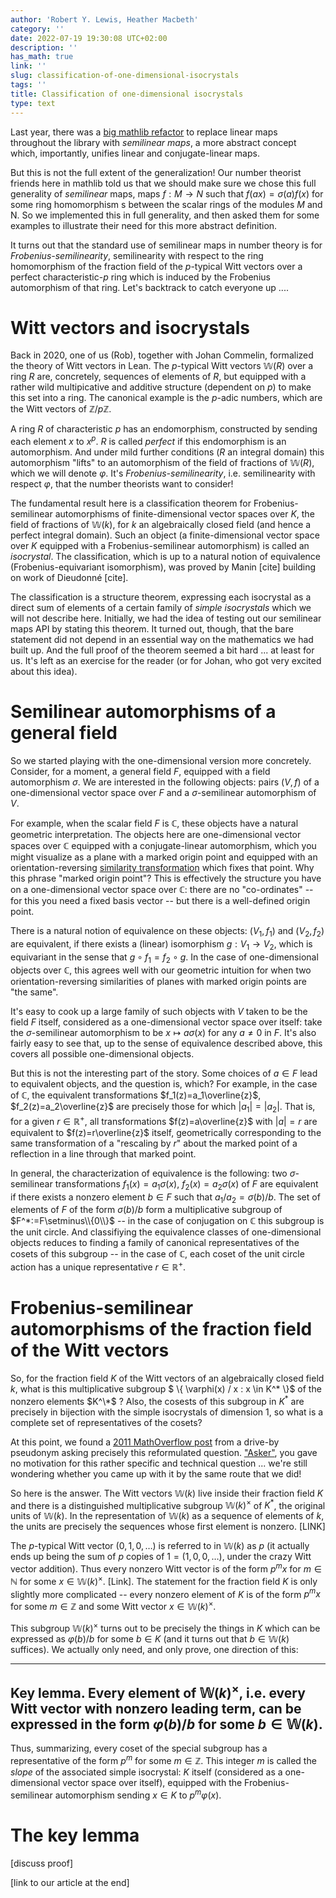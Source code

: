 ```yaml
---
author: 'Robert Y. Lewis, Heather Macbeth'
category: ''
date: 2022-07-19 19:30:08 UTC+02:00
description: ''
has_math: true
link: ''
slug: classification-of-one-dimensional-isocrystals
tags: ''
title: Classification of one-dimensional isocrystals
type: text
---
```


Last year, there was a [big mathlib refactor](https://leanprover-community.github.io/blog/posts/semilinear-maps/) to replace linear maps throughout the library with  *semilinear maps*,
a more abstract concept which, importantly, unifies linear and conjugate-linear maps.

But this is not the full extent of the generalization!  Our number theorist friends here in mathlib told us that we should
make sure we chose this full generality of *semilinear* maps, maps $f:M \to N$ such that $f(ax)=\sigma(a)f(x)$ for some ring homomorphism
s between the scalar rings of the modules $M$ and N.  So we implemented this in full generality, and then asked them for some
examples to illustrate their need for this more abstract definition.


It turns out that the standard use of semilinear maps in number theory is for *Frobenius-semilinearity*, semilinearity with
respect to the ring homomorphism of the fraction field of the $p$-typical Witt vectors over a perfect characteristic-$p$ ring which is induced by the Frobenius
automorphism of that ring.  Let's backtrack to catch everyone up ....

<!-- TEASER_END -->

# Witt vectors and isocrystals

Back in 2020, one of us (Rob), together with Johan Commelin, formalized the theory of Witt vectors in Lean.  The $p$-typical Witt 
vectors $\mathbb{W}(R)$ over a ring $R$  are, concretely, sequences of elements of $R$, but equipped with a rather wild multipicative and additive
structure (dependent on $p$) to make this set into a ring.  The canonical example is the $p$-adic numbers, which are the Witt vectors
of $\mathbb{Z}/p\mathbb{Z}$.

A ring $R$ of characteristic $p$ has an endomorphism, constructed by sending each element $x$ to $x ^ p$.  $R$ is called *perfect* if this
endomorphism is an automorphism.  And under mild further conditions ($R$ an integral domain) this automorphism "lifts" <!-- check terminology -->
to an automorphism of the field of fractions of $\mathbb{W}(R)$, which we will denote $\varphi$.  It's *Frobenius-semilinearity*, i.e. semilinearity with respect $\varphi$, that the number theorists
want to consider!  <!-- grammar -->

The fundamental result here is a classification theorem for
Frobenius-semilinear automorphisms of finite-dimensional vector spaces over $K$, the field of fractions of $\mathbb{W}(k)$, for $k$ an algebraically closed field (and hence a perfect integral domain).  Such an object (a finite-dimensional 
vector space over $K$ equipped with a Frobenius-semilinear automorphism) is called an *isocrystal*.  The classification, which is up to a natural notion of equivalence (Frobenius-equivariant
isomorphism), was proved by Manin [cite] building on work of Dieudonné [cite].
 <!-- check history. -->

The classification is a structure theorem, expressing each isocrystal as a direct sum of elements of a certain family of
*simple isocrystals* which we will not describe here.  Initially, we had the idea of testing out our semilinear maps API by stating
this theorem.  It turned out, though, that the bare statement did not depend in an essential
way on the mathematics we had built up.  And the full proof of the theorem seemed a bit hard ... at least for us.  It's left as an exercise for the reader
 (or for Johan, who got very excited about this idea).

# Semilinear automorphisms of a general field

So we started playing with the one-dimensional version more concretely.  Consider, for a moment, a general field $F$, equipped with a field automorphism $\sigma$.  We are interested in the following objects: pairs $(V, f)$ of a one-dimensional vector space over $F$ and a $\sigma$-semilinear automorphism of $V$.  

For example, when the scalar field $F$ is $\mathbb{C}$, these objects have a natural geometric interpretation. The objects here are one-dimensional vector spaces over $\mathbb{C}$ equipped with a conjugate-linear automorphism, which you might visualize as a plane with a marked origin point and equipped with an orientation-reversing [similarity transformation](https://en.wikipedia.org/wiki/Similarity_(geometry)#In_Euclidean_space) which fixes that point.  Why this phrase "marked origin point"? This is effectively the structure you have on a one-dimensional vector space over $\mathbb{C}$: there are no "co-ordinates" -- for this you need a fixed basis vector -- but there is a well-defined origin point.


There is a natural notion of equivalence on these objects: $(V_1, f_1)$ and $(V_2, f_2)$ are equivalent, if there exists a (linear) isomorphism $g:V_1\to V_2$, which is equivariant in the sense that $g \circ f_1=f_2 \circ g$.   In the case of one-dimensional objects over $\mathbb{C}$, this agrees well with our geometric intuition for when two orientation-reversing similarities of planes with marked origin points are "the same".  

It's easy to cook up a large family of such objects with $V$ taken to be the field $F$ itself, considered as a one-dimensional vector space over itself:  take the $\sigma$-semilinear automorphism to be $x \mapsto a \sigma(x)$ for any $a\ne 0$ in $F$.  It's also fairly easy to see that, up to the sense of equivalence described above, this covers all possible one-dimensional objects. <!-- say any more? -->

But this is not the interesting part of the story.  Some choices of $a\in F$ lead to equivalent objects, and the question is, which? For example, in the case of  $\mathbb{C}$, the equivalent transformations $f_1(z)=a_1\overline{z}$, $f_2(z)=a_2\overline{z}$ are precisely those for which $|a_1|=|a_2|$.  That is, for a given $r\in\mathbb{R}^+$, all transformations $f(z)=a\overline{z}$ with $|a|=r$ are equivalent to $f(z)=r\overline{z}$ itself, geometrically corresponding to the same transformation of a "rescaling by $r$" about the marked point of a reflection in a line through that marked point.

In general, the characterization of equivalence is the following: two $\sigma$-semilinear transformations $f_1(x)=a_1\sigma(x)$, $f_2(x)=a_2\sigma(x)$ of $F$ are equivalent if there exists a nonzero element $b\in F$ such that $a_1/a_2 = \sigma(b)/b$.  The set of elements of $F$ of the form $\sigma(b)/b$ form a multiplicative subgroup of $F^*:=F\setminus\\{0\\}$ -- in the case of conjugation on $\mathbb{C}$ this subgroup is the unit circle.  And classifiying the equivalence classes of one-dimensional objects reduces to finding a family of canonical representatives of the cosets of this subgroup  -- in the case of $\mathbb{C}$, each coset of the unit circle action has a unique representative $r \in\mathbb{R}^+$.


# Frobenius-semilinear automorphisms of the fraction field of the Witt vectors


So, for the fraction field $K$ of the Witt vectors of an algebraically closed field $k$, what is this multiplicative subgroup
$ \\{ \varphi(x) / x : x \in K^\* \\}$
of the nonzero elements 
$K^\*$ ?
Also, the cosests of this subgroup in $K^*$ are precisely in bijection with the simple isocrystals of dimension 1, so what is a complete set of representatives of the cosets?  
<!-- These are precisely the simple isocrystals of dimension 1. -->

At this point, we found a [2011 MathOverflow post](https://mathoverflow.net/questions/62468/about-frobenius-of-witt-vectors) from a drive-by pseudonym asking precisely this reformulated question.  ["Asker"](https://mathoverflow.net/users/14572/asker), you gave no motivation for this rather specific and technical question ... we're still wondering whether you came up with it by the same route that we did!

So here is the answer.  The Witt vectors $\mathbb{W}(k)$ live inside their fraction field $K$ and there is a distinguished multiplicative subgroup $\mathbb{W}(k)^\times$ of $K^*$, the original units of $\mathbb{W}(k)$.  In the representation of $\mathbb{W}(k)$ as a sequence of elements of $k$, the units are precisely the sequences whose first element is nonzero. [LINK]

The $p$-typical Witt vector $(0,1,0,\ldots)$ is referred to in $\mathbb{W}(k)$ as $p$ (it actually ends up being the sum of $p$ copies of $1=(1,0,0,\ldots)$, under the crazy Witt vector addition).  Thus every nonzero Witt vector is of the form $p^m x$ for $m\in\mathbb{N}$ for some $x\in\mathbb{W}(k)^\times$. [Link].  The statement for the fraction field $K$ is only slightly more complicated -- every nonzero element of $K$ is of the form $p^m x$ for some $m\in\mathbb{Z}$ and some Witt vector $x\in\mathbb{W}(k)^\times$. 

This subgroup $\mathbb{W}(k)^\times$ turns out to be precisely the things in $K$ which can be expressed as $\varphi(b)/b$ for some $b \in K$ (and it turns out that $b \in \mathbb{W}(k)$ suffices).  We actually only need, and only prove, one direction of this:

---
**Key lemma**. Every element of $\mathbb{W}(k)^\times$, i.e. every Witt vector with nonzero leading term, can be expressed in the form $\varphi(b)/b$
for some $b \in \mathbb{W}(k)$.
---


Thus, summarizing, every coset of the special subgroup has a representative of the form $p^m$ for some $m\in\mathbb{Z}$.  This integer $m$ is called the *slope* of the associated simple isocrystal:  $K$ itself (considered as a one-dimensional vector space over itself), equipped with the Frobenius-semilinear automorphism sending $x\in K$ to $p^m\varphi(x)$.

# The key lemma

[discuss proof]

[link to our article at the end]

